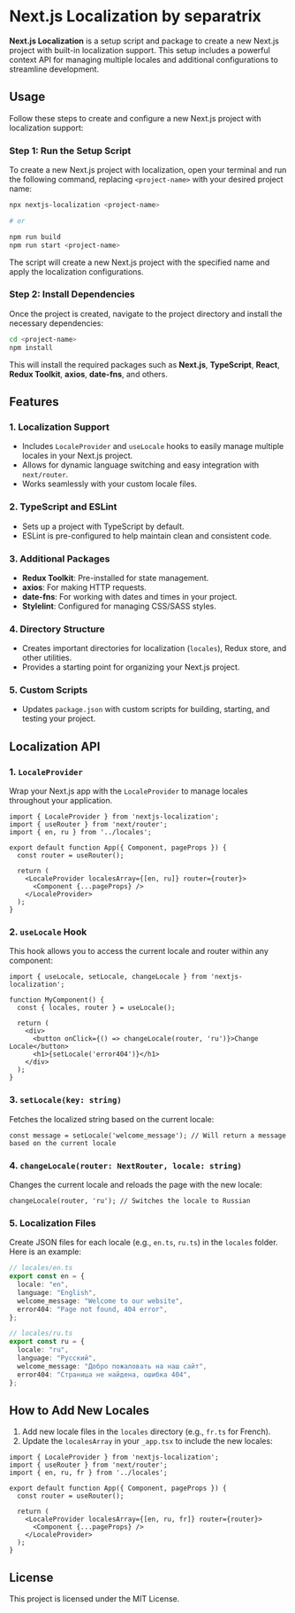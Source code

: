
# Next.js Localization by separatrix

**Next.js Localization** is a setup script and package to create a new Next.js project with built-in localization support. This setup includes a powerful context API for managing multiple locales and additional configurations to streamline development.

## Usage

Follow these steps to create and configure a new Next.js project with localization support:

### Step 1: Run the Setup Script

To create a new Next.js project with localization, open your terminal and run the following command, replacing `<project-name>` with your desired project name:

```bash
npx nextjs-localization <project-name>

# or

npm run build
npm run start <project-name>
```

The script will create a new Next.js project with the specified name and apply the localization configurations.

### Step 2: Install Dependencies

Once the project is created, navigate to the project directory and install the necessary dependencies:

```bash
cd <project-name>
npm install
```

This will install the required packages such as **Next.js**, **TypeScript**, **React**, **Redux Toolkit**, **axios**, **date-fns**, and others.

## Features

### 1. **Localization Support**
   - Includes `LocaleProvider` and `useLocale` hooks to easily manage multiple locales in your Next.js project.
   - Allows for dynamic language switching and easy integration with `next/router`.
   - Works seamlessly with your custom locale files.

### 2. **TypeScript and ESLint**
   - Sets up a project with TypeScript by default.
   - ESLint is pre-configured to help maintain clean and consistent code.

### 3. **Additional Packages**
   - **Redux Toolkit**: Pre-installed for state management.
   - **axios**: For making HTTP requests.
   - **date-fns**: For working with dates and times in your project.
   - **Stylelint**: Configured for managing CSS/SASS styles.

### 4. **Directory Structure**
   - Creates important directories for localization (`locales`), Redux store, and other utilities.
   - Provides a starting point for organizing your Next.js project.

### 5. **Custom Scripts**
   - Updates `package.json` with custom scripts for building, starting, and testing your project.

## Localization API

### 1. **`LocaleProvider`**

Wrap your Next.js app with the `LocaleProvider` to manage locales throughout your application.

```tsx
import { LocaleProvider } from 'nextjs-localization';
import { useRouter } from 'next/router';
import { en, ru } from '../locales';

export default function App({ Component, pageProps }) {
  const router = useRouter();

  return (
    <LocaleProvider localesArray={[en, ru]} router={router}>
      <Component {...pageProps} />
    </LocaleProvider>
  );
}
```

### 2. **`useLocale` Hook**

This hook allows you to access the current locale and router within any component:

```tsx
import { useLocale, setLocale, changeLocale } from 'nextjs-localization';

function MyComponent() {
  const { locales, router } = useLocale();

  return (
    <div>
      <button onClick={() => changeLocale(router, 'ru')}>Change Locale</button>
      <h1>{setLocale('error404')}</h1>
    </div>
  );
}
```

### 3. **`setLocale(key: string)`**

Fetches the localized string based on the current locale:

```tsx
const message = setLocale('welcome_message'); // Will return a message based on the current locale
```

### 4. **`changeLocale(router: NextRouter, locale: string)`**

Changes the current locale and reloads the page with the new locale:

```tsx
changeLocale(router, 'ru'); // Switches the locale to Russian
```

### 5. **Localization Files**

Create JSON files for each locale (e.g., `en.ts`, `ru.ts`) in the `locales` folder. Here is an example:

```ts
// locales/en.ts
export const en = {
  locale: "en",
  language: "English",
  welcome_message: "Welcome to our website",
  error404: "Page not found, 404 error",
};

// locales/ru.ts
export const ru = {
  locale: "ru",
  language: "Русский",
  welcome_message: "Добро пожаловать на наш сайт",
  error404: "Страница не найдена, ошибка 404",
};
```

## How to Add New Locales

1. Add new locale files in the `locales` directory (e.g., `fr.ts` for French).
2. Update the `localesArray` in your `_app.tsx` to include the new locales:

```tsx
import { LocaleProvider } from 'nextjs-localization';
import { useRouter } from 'next/router';
import { en, ru, fr } from '../locales';

export default function App({ Component, pageProps }) {
  const router = useRouter();

  return (
    <LocaleProvider localesArray={[en, ru, fr]} router={router}>
      <Component {...pageProps} />
    </LocaleProvider>
  );
}
```

## License

This project is licensed under the MIT License.

